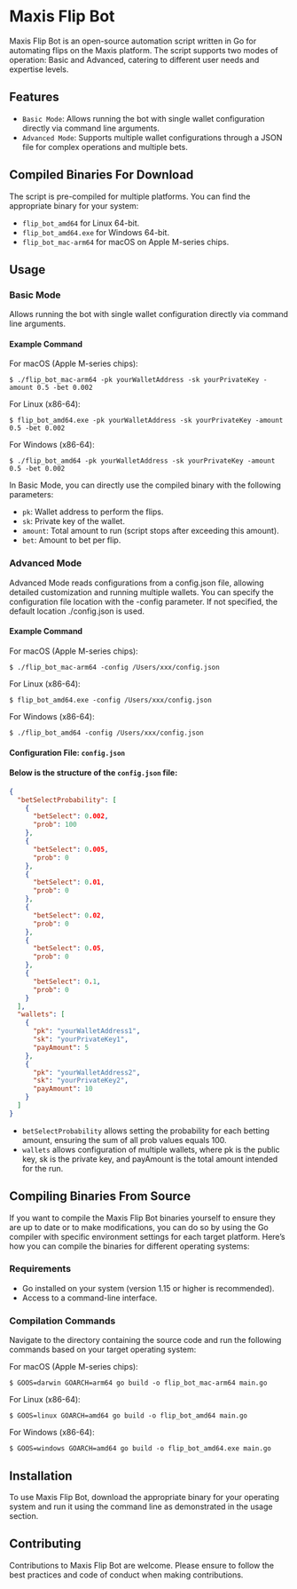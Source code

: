 # Maxis Flip Bot

Maxis Flip Bot is an open-source automation script written in Go for automating flips on the Maxis platform. The script
supports two modes of operation: Basic and Advanced, catering to different user needs and expertise levels.

## Features

- `Basic Mode`: Allows running the bot with single wallet configuration directly via command line arguments.
- `Advanced Mode`: Supports multiple wallet configurations through a JSON file for complex operations and multiple bets.

## Compiled Binaries For Download

The script is pre-compiled for multiple platforms. You can find the appropriate binary for your system:

- `flip_bot_amd64` for Linux 64-bit.
- `flip_bot_amd64.exe` for Windows 64-bit.
- `flip_bot_mac-arm64` for macOS on Apple M-series chips.

## Usage

### Basic Mode

Allows running the bot with single wallet configuration directly via command line arguments.

#### Example Command

For macOS (Apple M-series chips):

```shell
$ ./flip_bot_mac-arm64 -pk yourWalletAddress -sk yourPrivateKey -amount 0.5 -bet 0.002
```

For Linux (x86-64):

```shell
$ flip_bot_amd64.exe -pk yourWalletAddress -sk yourPrivateKey -amount 0.5 -bet 0.002
```

For Windows (x86-64):

```shell
$ ./flip_bot_amd64 -pk yourWalletAddress -sk yourPrivateKey -amount 0.5 -bet 0.002
```

In Basic Mode, you can directly use the compiled binary with the following parameters:

- `pk`: Wallet address to perform the flips.
- `sk`: Private key of the wallet.
- `amount`: Total amount to run (script stops after exceeding this amount).
- `bet`: Amount to bet per flip.

### Advanced Mode

Advanced Mode reads configurations from a config.json file, allowing detailed customization and running multiple
wallets. You can specify the configuration file location with the -config parameter. If not specified, the default
location ./config.json is used.

#### Example Command

For macOS (Apple M-series chips):

```shell
$ ./flip_bot_mac-arm64 -config /Users/xxx/config.json
```

For Linux (x86-64):

```shell
$ flip_bot_amd64.exe -config /Users/xxx/config.json
```

For Windows (x86-64):

```shell
$ ./flip_bot_amd64 -config /Users/xxx/config.json
```

#### Configuration File: `config.json`

#### Below is the structure of the `config.json` file:

```json
{
  "betSelectProbability": [
    {
      "betSelect": 0.002,
      "prob": 100
    },
    {
      "betSelect": 0.005,
      "prob": 0
    },
    {
      "betSelect": 0.01,
      "prob": 0
    },
    {
      "betSelect": 0.02,
      "prob": 0
    },
    {
      "betSelect": 0.05,
      "prob": 0
    },
    {
      "betSelect": 0.1,
      "prob": 0
    }
  ],
  "wallets": [
    {
      "pk": "yourWalletAddress1",
      "sk": "yourPrivateKey1",
      "payAmount": 5
    },
    {
      "pk": "yourWalletAddress2",
      "sk": "yourPrivateKey2",
      "payAmount": 10
    }
  ]
}
```

- `betSelectProbability` allows setting the probability for each betting amount, ensuring the sum of all prob values
  equals 100.
- `wallets` allows configuration of multiple wallets, where pk is the public key, sk is the private key, and payAmount
  is the total amount intended for the run.

## Compiling Binaries From Source

If you want to compile the Maxis Flip Bot binaries yourself to ensure they are up to date or to make modifications, you
can do so by using the Go compiler with specific environment settings for each target platform. Here’s how you can
compile the binaries for different operating systems:

### Requirements

- Go installed on your system (version 1.15 or higher is recommended).
- Access to a command-line interface.

### Compilation Commands

Navigate to the directory containing the source code and run the following commands based on your target operating
system:

For macOS (Apple M-series chips):

```shell
$ GOOS=darwin GOARCH=arm64 go build -o flip_bot_mac-arm64 main.go
```

For Linux (x86-64):

```shell
$ GOOS=linux GOARCH=amd64 go build -o flip_bot_amd64 main.go
```

For Windows (x86-64):

```shell
$ GOOS=windows GOARCH=amd64 go build -o flip_bot_amd64.exe main.go
```

## Installation

To use Maxis Flip Bot, download the appropriate binary for your operating system and run it using the command line as
demonstrated in the usage section.

## Contributing

Contributions to Maxis Flip Bot are welcome. Please ensure to follow the best practices and code of conduct when making
contributions.